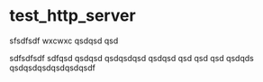 # test_http_server

sfsdfsdf
wxcwxc
qsdqsd
qsd


sdfsdfsdf
sdfqsd
qsdqsd
qsdqsdqsd
qsdqsd
qsd
qsd
qsd
qsdqds
qsdqsdqsdqsdqsdqsdf
